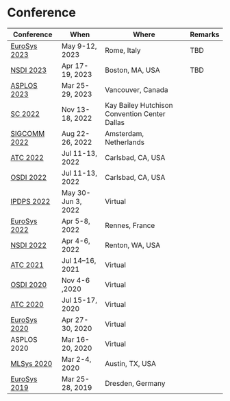 # Conference

| Conference                                                  | When               | Where                                         | Remarks |
| ----------------------------------------------------------- | ------------------ | --------------------------------------------- | ------- |
| [EuroSys 2023](../reading-notes/conference/eurosys-2023.md) | May 9-12, 2023     | Rome, Italy                                   | TBD     |
| [NSDI 2023](../reading-notes/conference/nsdi-2023/)         | Apr 17-19, 2023    | Boston, MA, USA                               | TBD     |
| [ASPLOS 2023](../reading-notes/conference/asplos-2023/)     | Mar 25-29, 2023    | Vancouver, Canada                             |         |
| [SC 2022](../reading-notes/conference/sc-2022.md)           | Nov 13-18, 2022    | Kay Bailey Hutchison Convention Center Dallas |         |
| [SIGCOMM 2022](../reading-notes/conference/sigcomm-2022/)   | Aug 22-26, 2022    | Amsterdam, Netherlands                        |         |
| [ATC 2022](../reading-notes/conference/atc-2022/)           | Jul 11-13, 2022    | Carlsbad, CA, USA                             |         |
| [OSDI 2022](../reading-notes/conference/osdi-2022/)         | Jul 11-13, 2022    | Carlsbad, CA, USA                             |         |
| [IPDPS 2022](../reading-notes/conference/ipdps-2022/)       | May 30-Jun 3, 2022 | Virtual                                       |         |
| [EuroSys 2022](../reading-notes/conference/eurosys-2022/)   | Apr 5-8, 2022      | Rennes, France                                |         |
| [NSDI 2022](../reading-notes/conference/nsdi-2022.md)       | Apr 4-6, 2022      | Renton, WA, USA                               |         |
| [ATC 2021](ATC-2021/)                                       | Jul 14–16, 2021    | Virtual                                       |         |
| [OSDI 2020](OSDI-2020/)                                     | Nov 4-6 ,2020      | Virtual                                       |         |
| [ATC 2020](../reading-notes/conference/atc-2020/)           | Jul 15-17, 2020    | Virtual                                       |         |
| [EuroSys 2020](../reading-notes/conference/eurosys-2020.md) | Apr 27-30, 2020    | Virtual                                       |         |
| ASPLOS 2020                                                 | Mar 16-20, 2020    | Virtual                                       |         |
| [MLSys 2020](../reading-notes/conference/mlsys-2020.md)     | Mar 2-4, 2020      | Austin, TX, USA                               |         |
| [EuroSys 2019](../reading-notes/conference/eurosys-2019.md) | Mar 25-28, 2019    | Dresden, Germany                              |         |
